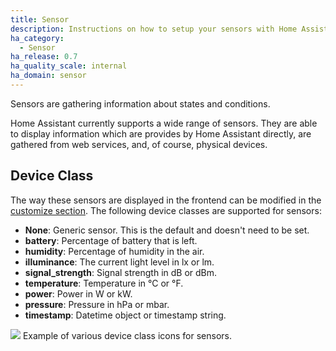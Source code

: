 ```yaml
---
title: Sensor
description: Instructions on how to setup your sensors with Home Assistant.
ha_category:
  - Sensor
ha_release: 0.7
ha_quality_scale: internal
ha_domain: sensor
---
```


Sensors are gathering information about states and conditions.

Home Assistant currently supports a wide range of sensors. They are able to display information which are provides by Home Assistant directly, are gathered from web services, and, of course, physical devices.

## Device Class

The way these sensors are displayed in the frontend can be modified in the [customize section](/docs/configuration/customizing-devices/). The following device classes are supported for sensors:

- **None**: Generic sensor. This is the default and doesn't need to be set.
- **battery**: Percentage of battery that is left.
- **humidity**: Percentage of humidity in the air.
- **illuminance**: The current light level in lx or lm.
- **signal_strength**: Signal strength in dB or dBm.
- **temperature**: Temperature in °C or °F.
- **power**: Power in W or kW.
- **pressure**: Pressure in hPa or mbar.
- **timestamp**: Datetime object or timestamp string.

<p class='img'>
<img src='/images/screenshots/sensor_device_classes_icons.png' />
Example of various device class icons for sensors.
</p>
